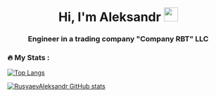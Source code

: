 <h1 align="center">Hi, I'm Aleksandr</a> 
<img src="https://github.com/blackcater/blackcater/raw/main/images/Hi.gif" height="32"/></h1>
<h3 align="center">Engineer in a trading company "Company RBT" LLC</h3>

### :fire: My Stats :

[![Top Langs](https://github-readme-stats.vercel.app/api/top-langs/?username=RusyaevAleksandr&layout=compact&show_icons=true&theme=radical)](https://github.com/RusyaevAleksandr/github-readme-stats)

[![RusyaevAleksandr GitHub stats](https://github-readme-stats.vercel.app/api?username=RusyaevAleksandr&show_icons=true&theme=dark)](https://github.com/RusyaevAleksandr/github-readme-stats)

<!--
**RusyaevAleksandr/RusyaevAleksandr** is a ✨ _special_ ✨ repository because its `README.md` (this file) appears on your GitHub profile.

Here are some ideas to get you started:

- 🔭 I’m currently working on ...
- 🌱 I’m currently learning ...
- 👯 I’m looking to collaborate on ...
- 🤔 I’m looking for help with ...
- 💬 Ask me about ...
- 📫 How to reach me: ...
- 😄 Pronouns: ...
- ⚡ Fun fact: ...
-->
